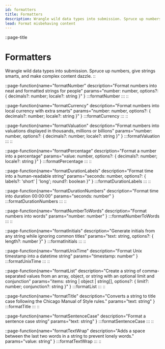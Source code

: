 ```yaml
---
id: formatters
title: Formatters
description: Wrangle wild data types into submission. Spruce up numbers, give strings smarts, and make complex content dazzle.
lead: Format misbehaving content
---
```

::page-title
# Formatters
Wrangle wild data types into submission. Spruce up numbers, give strings smarts, and make complex content dazzle.
::

::page-function{name="formatNumber" description="Format numbers into neat and formatted strings for people" params="number: number, options?: { decimals?: number; locale?: string }" }
:::formatNumber
:::
::

::page-function{name="formatCurrency" description="Format numbers into local currency with extra smarts" params="number: number, options?: { decimals?: number; locale?: string }" }
:::formatCurrency
:::
::

::page-function{name="formatValuation" description="Format numbers into valuations displayed in thousands, millions or billions" params="number: number, options?: { decimals?: number; locale?: string }" }
:::formatValuation
:::
::

::page-function{name="formatPercentage" description="Format a number into a percentage" params="value: number, options?: { decimals?: number; locale?: string }" }
:::formatPercentage
:::
::

::page-function{name="formatDurationLabels" description="Format time into a human-readable string" params="seconds: number, options?: { labels?: 'short' | 'long'; round?: boolean }" }
:::formatDurationLabels
:::
::

::page-function{name="formatDurationNumbers" description="Format time into duration 00:00:00" params="seconds: number" }
:::formatDurationNumbers
:::
::

::page-function{name="formatNumberToWords" description="Format numbers into words" params="number: number" }
:::formatNumberToWords
:::
::

::page-function{name="formatInitials" description="Generate initials from any string while ignoring common titles" params="text: string, options?: { length?: number }" }
:::formatInitials
:::
::

::page-function{name="formatUnixTime" description="Format Unix timestamp into a datetime string" params="timestamp: number" }
:::formatUnixTime
:::
::

::page-function{name="formatList" description="Create a string of comma-separated values from an array, object, or string with an optional limit and conjunction" params="items: string | object | string[], options?: { limit?: number; conjunction?: string }" }
:::formatList
:::
::

::page-function{name="formatTitle" description="Converts a string to title case following the Chicago Manual of Style rules." params="text: string" }
:::formatTitle
:::
::

::page-function{name="formatSentenceCase" description="Format a sentence case string" params="text: string" }
:::formatSentenceCase
:::
::

::page-function{name="formatTextWrap" description="Adds a space between the last two words in a string to prevent lonely words." params="value: string" }
:::formatTextWrap
:::
::

